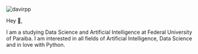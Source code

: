 ![davirpp](https://i.imgur.com/MkjAWKz.png)

Hey 👋,

I am a studying Data Science and Artificial Intelligence at Federal University of Paraiba. I am interested in all fields of Artificial Intelligence, Data Science and in love with Python.
<!--
**davirpp/davirpp** is a ✨ _special_ ✨ repository because its `README.md` (this file) appears on your GitHub profile.

Here are some ideas to get you started:

- 🔭 I’m currently working on ...
- 🌱 I’m currently learning ...
- 👯 I’m looking to collaborate on ...
- 🤔 I’m looking for help with ...
- 💬 Ask me about ...
- 📫 How to reach me: ...
- 😄 Pronouns: ...
- ⚡ Fun fact: ...
-->
